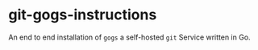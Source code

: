git-gogs-instructions
======================
An end to end installation of `gogs` a self-hosted `git` Service written in Go.


